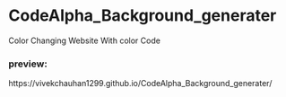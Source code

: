 # CodeAlpha_Background_generater
Color Changing Website With color Code 


<h3> preview: </h3>https://vivekchauhan1299.github.io/CodeAlpha_Background_generater/
